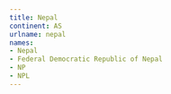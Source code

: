 ```yaml
---
title: Nepal
continent: AS
urlname: nepal
names:
- Nepal
- Federal Democratic Republic of Nepal
- NP
- NPL
---
```


